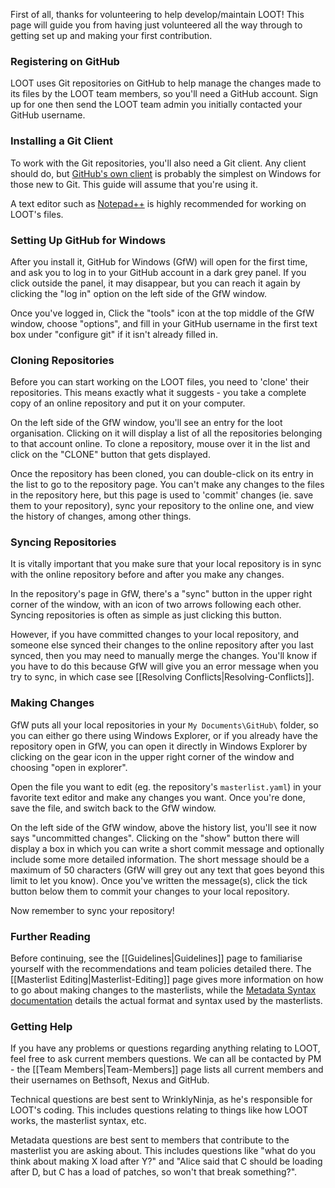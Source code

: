 First of all, thanks for volunteering to help develop/maintain LOOT! This page will guide you from having just volunteered all the way through to getting set up and making your first contribution.

### Registering on GitHub

LOOT uses Git repositories on GitHub to help manage the changes made to its files by the LOOT team members, so you'll need a GitHub account. Sign up for one then send the LOOT team admin you initially contacted your GitHub username.

### Installing a Git Client

To work with the Git repositories, you'll also need a Git client. Any client should do, but [GitHub's own client](http://windows.github.com/) is probably the simplest on Windows for those new to Git. This guide will assume that you're using it.

A text editor such as [Notepad++](http://notepad-plus-plus.org/) is highly recommended for working on LOOT's files.

### Setting Up GitHub for Windows

After you install it, GitHub for Windows (GfW) will open for the first time, and ask you to log in to your GitHub account in a dark grey panel. If you click outside the panel, it may disappear, but you can reach it again by clicking the "log in" option on the left side of the GfW window.

Once you've logged in, Click the "tools" icon at the top middle of the GfW window, choose "options", and fill in your GitHub username in the first text box under "configure git" if it isn't already filled in.

### Cloning Repositories

Before you can start working on the LOOT files, you need to 'clone' their repositories. This means exactly what it suggests - you take a complete copy of an online repository and put it on your computer.

On the left side of the GfW window, you'll see an entry for the loot organisation. Clicking on it will display a list of all the repositories belonging to that account online. To clone a repository, mouse over it in the list and click on the "CLONE" button that gets displayed.

Once the repository has been cloned, you can double-click on its entry in the list to go to the repository page. You can't make any changes to the files in the repository here, but this page is used to 'commit' changes (ie. save them to your repository), sync your repository to the online one, and view the history of changes, among other things. 

### Syncing Repositories

It is vitally important that you make sure that your local repository is in sync with the online repository before and after you make any changes.

In the repository's page in GfW, there's a "sync" button in the upper right corner of the window, with an icon of two arrows following each other. Syncing repositories is often as simple as just clicking this button.

However, if you have committed changes to your local repository, and someone else synced their changes to the online repository after you last synced, then you may need to manually merge the changes. You'll know if you have to do this because GfW will give you an error message when you try to sync, in which case see [[Resolving Conflicts|Resolving-Conflicts]].

### Making Changes

GfW puts all your local repositories in your `My Documents\GitHub\` folder, so you can either go there using Windows Explorer, or if you already have the repository open in GfW, you can open it directly in Windows Explorer by clicking on the gear icon in the upper right corner of the window and choosing "open in explorer".

Open the file you want to edit (eg. the repository's `masterlist.yaml`) in your favorite text editor and make any changes you want. Once you're done, save the file, and switch back to the GfW window. 

On the left side of the GfW window, above the history list, you'll see it now says "uncommitted changes". Clicking on the "show" button there will display a box in which you can write a short commit message and optionally include some more detailed information. The short message should be a maximum of 50 characters (GfW will grey out any text that goes beyond this limit to let you know). Once you've written the message(s), click the tick button below them to commit your changes to your local repository.

Now remember to sync your repository!

### Further Reading

Before continuing, see the [[Guidelines|Guidelines]] page to familiarise yourself with the recommendations and team policies detailed there. The [[Masterlist Editing|Masterlist-Editing]] page gives more information on how to go about making changes to the masterlists, while the [Metadata Syntax documentation](http://loot.github.io/docs/dev/LOOT%20Metadata%20Syntax.html) details the actual format and syntax used by the masterlists.

### Getting Help

If you have any problems or questions regarding anything relating to LOOT, feel free to ask current members questions. We can all be contacted by PM - the [[Team Members|Team-Members]] page lists all current members and their usernames on Bethsoft, Nexus and GitHub.

Technical questions are best sent to WrinklyNinja, as he's responsible for LOOT's coding. This includes questions relating to things like how LOOT works, the masterlist syntax, etc.

Metadata questions are best sent to members that contribute to the masterlist you are asking about. This includes questions like "what do you think about making X load after Y?" and "Alice said that C should be loading after D, but C has a load of patches, so won't that break something?".